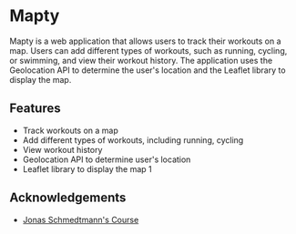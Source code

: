 # Mapty

Mapty is a web application that allows users to track their workouts on a map. Users can add different types of workouts, such as running, cycling, or swimming, and view their workout history. The application uses the Geolocation API to determine the user's location and the Leaflet library to display the map.

## Features

- Track workouts on a map
- Add different types of workouts, including running, cycling
- View workout history
- Geolocation API to determine user's location
- Leaflet library to display the map 1

## Acknowledgements

- [Jonas Schmedtmann's Course](https://www.udemy.com/course/the-complete-javascript-course/)
